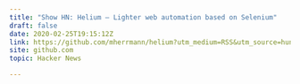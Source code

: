 ```yaml
---
title: "Show HN: Helium – Lighter web automation based on Selenium"
draft: false
date: 2020-02-25T19:15:12Z
link: https://github.com/mherrmann/helium?utm_medium=RSS&utm_source=hune
site: github.com
topic: Hacker News  

---
```


